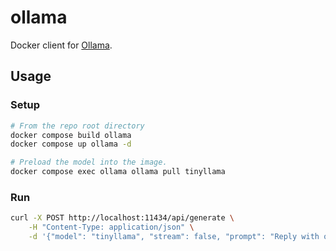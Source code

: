 # ollama

Docker client for [Ollama](https://github.com/ollama/ollama).

## Usage

### Setup

```bash
# From the repo root directory
docker compose build ollama
docker compose up ollama -d

# Preload the model into the image.
docker compose exec ollama ollama pull tinyllama
```

### Run

```bash
curl -X POST http://localhost:11434/api/generate \
    -H "Content-Type: application/json" \
    -d '{"model": "tinyllama", "stream": false, "prompt": "Reply with one word. Hello."}'
```
